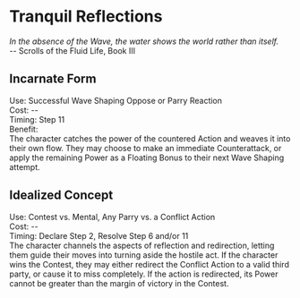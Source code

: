 # Tranquil Reflections

*In the absence of the Wave, the water shows the world rather than itself.*  
-- Scrolls of the Fluid Life, Book III

## Incarnate Form
Use: Successful Wave Shaping Oppose or Parry Reaction  
Cost: --  
Timing: Step 11  
Benefit:  
The character catches the power of the countered Action and weaves it into their own flow. They may choose to make an immediate Counterattack, or apply the remaining Power as a Floating Bonus to their next Wave Shaping attempt.

## Idealized Concept
Use: Contest vs. Mental, Any Parry vs. a Conflict Action  
Cost: --  
Timing: Declare Step 2, Resolve Step 6 and/or 11  
The character channels the aspects of reflection and redirection, letting them guide their moves into turning aside the hostile act. If the character wins the Contest, they may either redirect the Conflict Action to a valid third party, or cause it to miss completely. If the action is redirected, its Power cannot be greater than the margin of victory in the Contest.